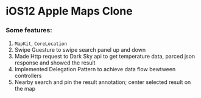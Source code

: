 # iOS12 Apple Maps Clone

### Some features:
1. `MapKit`, `CoreLocation`
2. Swipe Guesture to swipe search panel up and down
3. Made Http request to Dark Sky api to get temperature data, parced json response and showed the result
4. Implemented Delegation Pattern to achieve data flow bewtween controllers
5. Nearby search and pin the result annotation; center selected result on the map
